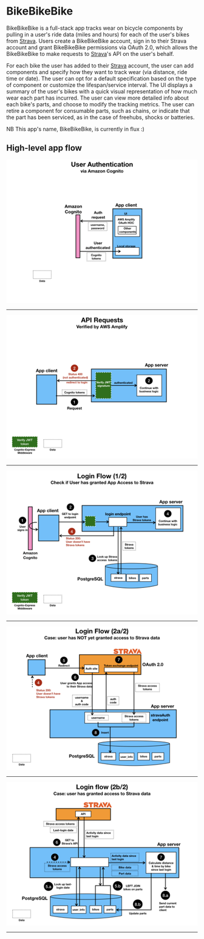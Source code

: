 # BikeBikeBike
BikeBikeBike is a full-stack app tracks wear on bicycle components by pulling in a user's ride data (miles and hours) for 
each of the user's bikes from [Strava](http://strava.com). Users create a BikeBikeBike account, sign in to their Strava account
and grant BikeBikeBike permissions via OAuth 2.0, which allows the BikeBikeBike to make requests to [Strava](http://strava.com)'s API on the user's behalf.

For each bike the user has added to their [Strava](http://strava.com) account, the user can add components and specify how they want to track wear (via
distance, ride time or date). The user can opt for a default specification based on the type of component or customize the lifespan/service
interval. The UI displays a summary of the user's bikes with a quick visual representation of how much wear each part
has incurred. The user can view more detailed info about each bike's parts, and choose to modify the tracking metrics. The user can
retire a component for consumable parts, such as chains, or indicate that the part has been serviced, as in the case of freehubs, 
shocks or batteries.

NB This app's name, BikeBikeBike, is currently in flux :)

## High-level app flow
![image](readme-resources/app-strava-flow.jpg.001.jpg)
__________________________

![image](readme-resources/app-strava-flow.jpg.002.jpg)
__________________________

![image](readme-resources/app-strava-flow.jpg.003.jpg)
__________________________

![image](readme-resources/app-strava-flow.jpg.004.jpg)
__________________________

![image](readme-resources/app-strava-flow.jpg.005.jpg)
__________________________

